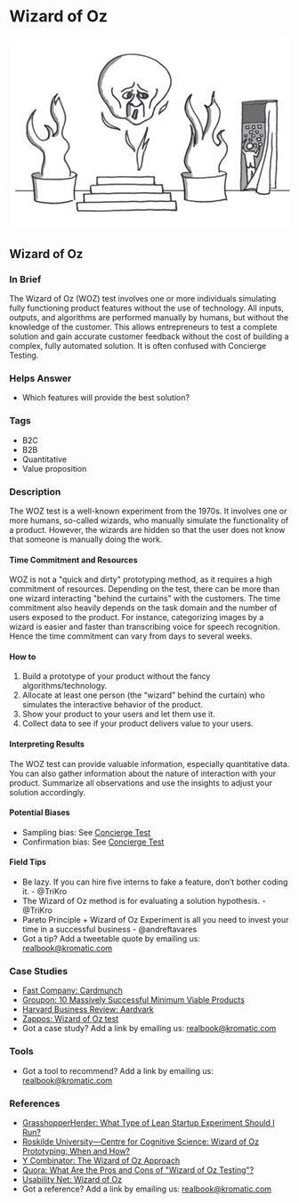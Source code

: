 # Wizard of Oz

![](<../.gitbook/assets/illustration - wizard of oz - real startup book.png>)

## Wizard of Oz

### In Brief

The Wizard of Oz (WOZ) test involves one or more individuals simulating fully functioning product features without the use of technology. All inputs, outputs, and algorithms are performed manually by humans, but without the knowledge of the customer. This allows entrepreneurs to test a complete solution and gain accurate customer feedback without the cost of building a complex, fully automated solution. It is often confused with Concierge Testing.

### Helps Answer

* Which features will provide the best solution?

### Tags

* B2C
* B2B
* Quantitative
* Value proposition

### Description

The WOZ test is a well-known experiment from the 1970s. It involves one or more humans, so-called wizards, who manually simulate the functionality of a product. However, the wizards are hidden so that the user does not know that someone is manually doing the work.

#### Time Commitment and Resources

WOZ is not a "quick and dirty" prototyping method, as it requires a high commitment of resources. Depending on the test, there can be more than one wizard interacting "behind the curtains" with the customers. The time commitment also heavily depends on the task domain and the number of users exposed to the product. For instance, categorizing images by a wizard is easier and faster than transcribing voice for speech recognition. Hence the time commitment can vary from days to several weeks.

#### How to

1. Build a prototype of your product without the fancy algorithms/technology.
2. Allocate at least one person (the “wizard” behind the curtain) who simulates the interactive behavior of the product.
3. Show your product to your users and let them use it.
4. Collect data to see if your product delivers value to your users.

#### Interpreting Results

The WOZ test can provide valuable information, especially quantitative data. You can also gather information about the nature of interaction with your product. Summarize all observations and use the insights to adjust your solution accordingly.

#### Potential Biases

* Sampling bias: See [Concierge Test](../5-generative-product-research/concierge-test.md)
* Confirmation bias: See [Concierge Test](../5-generative-product-research/concierge-test.md)

#### Field Tips

* Be lazy. If you can hire five interns to fake a feature, don’t bother coding it. - @TriKro
* The Wizard of Oz method is for evaluating a solution hypothesis. - @TriKro
* Pareto Principle + Wizard of Oz Experiment is all you need to invest your time in a successful business - @andreftavares
* Got a tip? Add a tweetable quote by emailing us: [realbook@kromatic.com](mailto:realbook@kromatic.com)

### Case Studies

* [Fast Company: Cardmunch](http://www.fastcompany.com/1807189/year-after-linkedin-came-calling-cardmunch-poised-make-rolodex-obsolete)
* [Groupon: 10 Massively Successful Minimum Viable Products](https://speckyboy.com/successful-minimum-viable-products/)
* [Harvard Business Review: Aardvark](https://hbr.org/product/Aardvark/an/811064-PDF-ENG)
* [Zappos: Wizard of Oz test](https://books.google.com/books?id=1HXtEv-qEW0C\&pg=PA139\&lpg=PA139\&dq=Nick+Swinmurn+wizard+of+oz+zappos\&source=bl\&ots=kedr5FpV4t\&sig=ACfU3U2h-WaELSDQqhvJWt2b0\_BNA55KJQ\&hl=en\&sa=X\&ved=2ahUKEwjQiZeRtvDnAhU0oFsKHaknD3IQ6AEwDnoECAoQAQ#v=onepage\&q=Nick%20Swinmurn%20wizard%20of%20oz%20zappos\&f=false)
* Got a case study? Add a link by emailing us: [realbook@kromatic.com](mailto:realbook@kromatic.com)&#x20;

### Tools

* Got a tool to recommend? Add a link by emailing us: [realbook@kromatic.com](mailto:realbook@kromatic.com)

### References

* [GrasshopperHerder: What Type of Lean Startup Experiment Should I Run?](https://grasshopperherder.com/what-type-of-lean-startup-experiment-should-i-run/)
* [Roskilde University—Centre for Cognitive Science: Wizard of Oz Prototyping: When and How?](http://www.spokendialogue.dk/Publications/1994i/WPCS-94-1-10.2.94.pdf)
* [Y Combinator: The Wizard of Oz Approach](http://themacro.com/articles/2016/01/ask-yc-upfront-technical-investments/)
* [Quora: What Are the Pros and Cons of "Wizard of Oz Testing"?](https://www.quora.com/What-are-the-pros-and-cons-of-Wizard-of-Oz-testing)
* [Usability Net: Wizard of Oz](http://www.usabilitynet.org/tools/wizard.htm)
*   Got a reference? Add a link by emailing us: [realbook@kromatic.com](mailto:realbook@kromatic.com)



